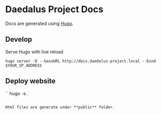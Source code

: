 # Daedalus Project Docs

Docs are generated using [Hugo](https://gohugo.io/).


## Develop

Serve Hugo with live reload

```
hugo server -D --baseURL http://docs.daedalus-project.local --bind $YOUR_IP_ADDRESS
```

## Deploy website

``
hugo -s .
```

Html files are generate under **public** folder.
